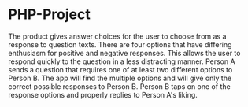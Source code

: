 # PHP-Project
The product gives answer choices for the user to choose from as a response to question texts. There are four options that have differing enthusiasm for positive and negative responses. This allows the user to respond quickly to the question in a less distracting manner.
Person A sends a question that requires one of at least two different options to Person B.
The app will find the multiple options and will give only the correct possible responses to Person B.
Person B taps on one of the response options and properly replies to Person A's liking.
 
